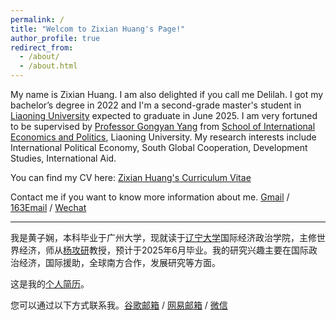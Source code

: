 ```yaml
---
permalink: /
title: "Welcom to Zixian Huang's Page!"
author_profile: true
redirect_from: 
  - /about/
  - /about.html
---
```


My name is Zixian Huang. I am also delighted if you call me Delilah. I got my bachelor’s degree in 2022 and I'm a second-grade master's student in [Liaoning University](https://www.lnu.edu.cn/) expected to graduate in June 2025. I am very fortuned to be supervised by [Professor Gongyan Yang](https://gjgx.lnu.edu.cn/info/13499/71417.htm) from [School of International Economics and Politics](https://gjgx.lnu.edu.cn/), Liaoning University. My research interests include International Political Economy, South Global Cooperation, Development Studies, International Aid.

You can find my CV here: [Zixian Huang's Curriculum Vitae](../assets/cv1.0.pdf)

Contact me if you want to know more information about me.
[Gmail](mailto:delilah11zixianhuang@gmail.com) / [163Email](mailto:hzx_1321@163.com) / [Wechat](../images/wechat.jpg)

--------------------------------------


我是黄子娴，本科毕业于广州大学，现就读于[辽宁大学](https://www.lnu.edu.cn/)国际经济政治学院，主修世界经济，师从[杨攻研](https://gjgx.lnu.edu.cn/)教授，预计于2025年6月毕业。我的研究兴趣主要在国际政治经济，国际援助，全球南方合作，发展研究等方面。

这是我的[个人简历](../assets/cv1.0.pdf)。

您可以通过以下方式联系我。[谷歌邮箱](mailto:delilah11zixianhuang@gmail.com) / [网易邮箱](mailto:hzx_1321@163.com)  / [微信](../images/wechat.jpg)


